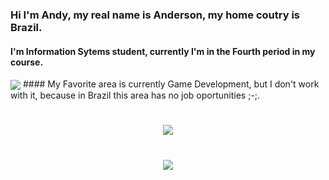 
### Hi I'm Andy, my real name is Anderson, my home coutry is Brazil.
#### I'm Information Sytems student, currently I'm in the Fourth period in my course.
<img align="center" src="https://media3.giphy.com/media/qgQUggAC3Pfv687qPC/giphy.gif?cid=ecf05e47vp9k8hkt47rdaxana1cu2dg9pzfobc7qcfzln14b&rid=giphy.gif&ct=g"/>
#### My Favorite area is currently Game Development, but I don't work with it, because in Brazil this area has no job oportunities ;-;. 
<a href="https://www.linkedin.com/in/anderson-gon%C3%A7alves-alves-cunha-filho-2334831a1/" target="_blank"> <h1 align="center"> <img align="center" src="https://github-readme-stats.vercel.app/api?username=Andy-kun&theme=midnight-purple"/> <h1 align="center"> <img align="center" src="https://github-readme-stats.vercel.app/api/top-langs/?username=Andy-kunn&theme=midnight-purple&layout=compact&langs_count=10&hide=shell,c%2B%2B" /> </a>